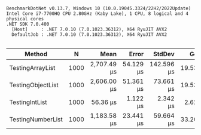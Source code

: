 ```

BenchmarkDotNet v0.13.7, Windows 10 (10.0.19045.3324/22H2/2022Update)
Intel Core i7-7700HQ CPU 2.80GHz (Kaby Lake), 1 CPU, 8 logical and 4 physical cores
.NET SDK 7.0.400
  [Host]     : .NET 7.0.10 (7.0.1023.36312), X64 RyuJIT AVX2
  DefaultJob : .NET 7.0.10 (7.0.1023.36312), X64 RyuJIT AVX2


```
|            Method |    N |        Mean |     Error |     StdDev |    Gen0 | Allocated |
|------------------ |----- |------------:|----------:|-----------:|--------:|----------:|
|  TestingArrayList | 1000 | 2,707.49 μs | 54.129 μs | 142.596 μs | 19.5313 |  63.09 KB |
| TestingObjectList | 1000 | 2,606.00 μs | 51.361 μs |  73.661 μs | 19.5313 |  63.09 KB |
|    TestingIntList | 1000 |    56.36 μs |  1.122 μs |   2.342 μs |  2.6245 |   8.23 KB |
| TestingNumberList | 1000 | 1,183.58 μs | 23.441 μs |  59.664 μs | 33.2031 | 102.17 KB |
